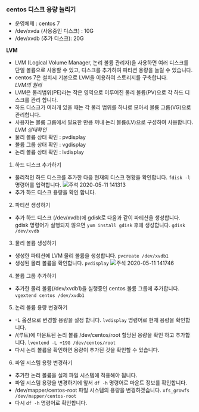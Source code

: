### centos 디스크 용량 늘리기

 - 운영체제 : centos 7
 - /dev/xvda (사용중인 디스크) : 10G
 - /dev/xvdb (추가 디스크): 20G
 
**LVM**
 - LVM (Logical Volume Manager, 논리 볼륨 관리자)을 사용하면 여러 디스크를 단일 볼륨으로 사용할 수 있고, 디스크를 추가하여 파티션 용량을 늘릴 수 있습니다.
 - centos 7은 설치시 기본으로 LVM을 이용하여 스토리지를 구축합니다. <br>
*LVM의 원리* <br>
 - LVM은 물리범위(PE)라는 작은 영역으로 이루어진 물리 볼륨(PV)으로 각 하드 디스크를 관리 합니다.
 - 하드 디스크가 여러개 있을 때는 각 물리 범위를 하나로 모아서 볼륨 그룹(VG)으로 관리합니다.
 - 사용자는 볼륨 그룹에서 필요한 만큼 꺼내 논리 볼륨(LV)으로 구성하여 사용합니다.
*LVM 상태확인* <br>
 - 물리 볼륨 상태 확인 : pvdisplay
 - 볼륨 그룹 상태 확인 : vgdisplay
 - 논리 볼륨 상태 확인 : lvdisplay
1. 하드 디스크 추가하기
 - 물리적인 하드 디스크를 추가한 다음 현재의 디스크 현황을 확인합니다.
`fdisk -l` 명령어를 입력합니다.
![주석 2020-05-11 141313](https://user-images.githubusercontent.com/63625609/81526073-948c8700-9391-11ea-8071-4be465b2ec86.png)
 - 추가 하드 디스크 용량을 확인 합니다.
2. 파티션 생성하기
 - 추가 하드 디스크 (/dev/xvdb)에 gdisk로 다음과 같이 파티션을 생성합니다.  gdisk 명령어가 실행되지 않으면 `yum install gdisk` 후에 생성합니다.
 `gdisk /dev/xvdb`
3. 물리 볼륨 생성하기
 - 생성한 파티션에 LVM 물리 볼륨을 생성합니다. `pvcreate /dev/xvdb1`
 - 생성된 몰리 볼륨을 확인합니다. `pvdisplay`
 ![주석 2020-05-11 141746](https://user-images.githubusercontent.com/63625609/81526315-38763280-9392-11ea-989a-3f9ec7071d30.png)
4. 볼륨 그룹 추가하기
 - 추가한 물리 볼륨(/dev/xvdb1)을 실행중인 centos 볼륨 그룹에 추가합니다. `vgextend centos /dev/xvdb1`
5. 논리 볼륨 용량 변경하기
 - -L 옵션으로 변경할 용량을 설정 합니다. `lvdisplay` 명령어로 현재 용량을 확인합니다.
 - /(루트)에 마운트된 논리 볼륨 /dev/centos/root 할당된 용량을 확인 하고 추가합니다. `lvextend -L +19G /dev/centos/root`
 - 다시 논리 볼륨을 확인하면 용량이 추가된 것을 확인할 수 있습니다.
6. 파일 시스템 용량 변경하기
 - 추가한 논리 볼륨을 실제 파일 시스템에 적용해야 됩니다.
 - 파일 시스템 용량을 변경하기에 앞서 `df -h` 명령어로 마운트 정보를 확인합니다.
 - /dev/mapper/centos-root 파일 시스템의 용량을 변경하겠습니다. `xfs_growfs /dev/mapper/centos-root`
 - 다시 `df -h` 명령어로 확인합니다.
 
